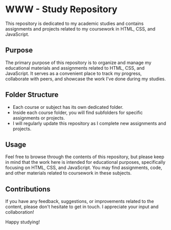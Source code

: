# WWW - Study Repository

This repository is dedicated to my academic studies and contains assignments and projects related to my coursework in HTML, CSS, and JavaScript.

## Purpose

The primary purpose of this repository is to organize and manage my educational materials and assignments related to HTML, CSS, and JavaScript. It serves as a convenient place to track my progress, collaborate with peers, and showcase the work I've done during my studies.

## Folder Structure

- Each course or subject has its own dedicated folder.
- Inside each course folder, you will find subfolders for specific assignments or projects.
- I will regularly update this repository as I complete new assignments and projects.

## Usage

Feel free to browse through the contents of this repository, but please keep in mind that the work here is intended for educational purposes, specifically focusing on HTML, CSS, and JavaScript. You may find assignments, code, and other materials related to coursework in these subjects.

## Contributions

If you have any feedback, suggestions, or improvements related to the content, please don't hesitate to get in touch. I appreciate your input and collaboration!

Happy studying!

